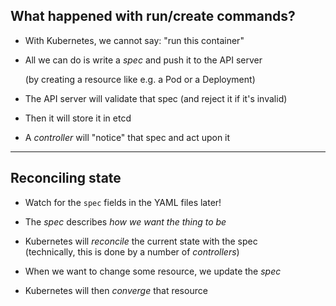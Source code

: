 ## What happened with run/create commands?

- With Kubernetes, we cannot say: "run this container"

- All we can do is write a *spec* and push it to the API server

  (by creating a resource like e.g. a Pod or a Deployment)

- The API server will validate that spec (and reject it if it's invalid)

- Then it will store it in etcd

- A *controller* will "notice" that spec and act upon it

---

## Reconciling state

- Watch for the `spec` fields in the YAML files later!

- The *spec* describes *how we want the thing to be*

- Kubernetes will *reconcile* the current state with the spec
  <br/>(technically, this is done by a number of *controllers*)

- When we want to change some resource, we update the *spec*

- Kubernetes will then *converge* that resource
